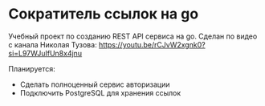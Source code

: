 # Сократитель ссылок на go

Учебный проект по созданию REST API сервиса на go. Сделан по видео с канала Николая Тузова: https://youtu.be/rCJvW2xgnk0?si=L97WJuIfUn8x4jnu

Планируется:
- Сделать полноценный сервис авторизации
- Подключить PostgreSQL для хранения ссылок
